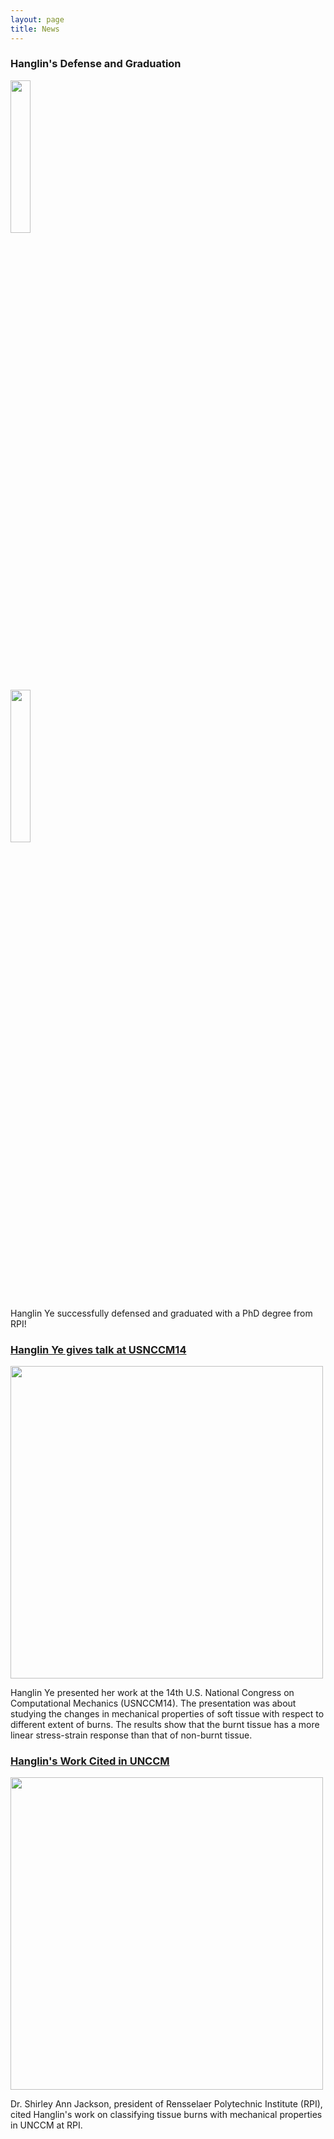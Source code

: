 ```yaml
---
layout: page
title: News
---
```


### Hanglin's Defense and Graduation

<div class="row">
  <div class="column">
    <img src="https://pbs.twimg.com/media/D2JWxCqXgAExX5J.jpg:large" style="width:25%">
  </div>
  <div class="column">
    <img src="https://pbs.twimg.com/media/D2rjUUPXcAEgPlC.jpg:large" style="width:25%">
  </div>
</div>

Hanglin Ye successfully defensed and graduated with a PhD degree from RPI!

### [Hanglin Ye gives talk at USNCCM14](https://cemsim.rpi.edu/news/07272017-1200/hanglin-ye-gives-talk)
<img src="http://cemsim.rpi.edu/sites/default/files/styles/large/public/IMG_2313.JPG?itok=itOXWbYu" width="500px">

Hanglin Ye presented her work at the 14th U.S. National Congress on Computational Mechanics (USNCCM14). The presentation was about studying the changes in mechanical properties of soft tissue with respect to different extent of burns. The results show that the burnt tissue has a more linear stress-strain response than that of non-burnt tissue.

### [Hanglin's Work Cited in UNCCM](https://twitter.com/SuvranuDe/status/1021432753471049729)
<img src="https://pbs.twimg.com/media/DizbrQoWsAYNsaA.jpg:large" width="500px">

Dr. Shirley Ann Jackson, president of Rensselaer Polytechnic Institute (RPI), cited Hanglin's work on classifying tissue burns with mechanical properties in UNCCM at RPI. 
